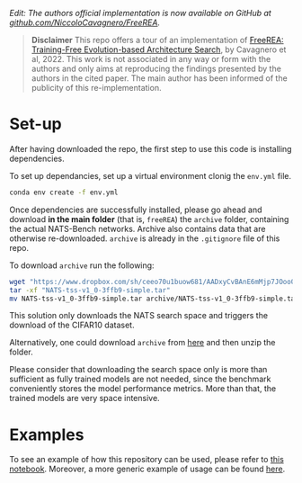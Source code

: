 *Edit: The authors official implementation is now available on GitHub at [github.com/NiccoloCavagnero/FreeREA](https://github.com/NiccoloCavagnero/FreeREA).*

> **Disclaimer**
This repo offers a tour of an implementation of [FreeREA: Training-Free Evolution-based Architecture Search](https://arxiv.org/pdf/2207.05135.pdf), by Cavagnero et al, 2022.
This work is not associated in any way or form with the authors and only aims at reproducing the findings presented by the authors in the cited paper. 
The main author has been informed of the publicity of this re-implementation. 


# Set-up

After having downloaded the repo, the first step to use this code is installing dependencies.

To set up dependancies, set up a virtual environment clonig the `env.yml` file.

```bash
conda env create -f env.yml
```

Once dependencies are successfully installed, please go ahead and download **in the main folder** (that is, `freeREA`) the `archive` folder, containing the actual NATS-Bench networks. Archive also contains data that are otherwise re-downloaded. `archive` is already in the `.gitignore` file of this repo. 

To download `archive` run the following:
```bash
wget "https://www.dropbox.com/sh/ceeo70u1buow681/AADxyCvBAnE6mMjp7JOoo0LVa/NATS-tss-v1_0-3ffb9-simple.tar"
tar -xf "NATS-tss-v1_0-3ffb9-simple.tar"
mv NATS-tss-v1_0-3ffb9-simple.tar archive/NATS-tss-v1_0-3ffb9-simple.tar
```
This solution only downloads the NATS search space and triggers the download of the CIFAR10 dataset.

Alternatively, one could download `archive` from [here](https://drive.google.com/file/d/1LMpDiS1hmCLsC4Y86bhF41NzqAx5kS8c/view) and then unzip the folder. 

Please consider that downloading the search space only is more than sufficient as fully trained models are not needed, since the benchmark conveniently stores the model performance metrics. More than that, the trained models are very space intensive.

# Examples
To see an example of how this repository can be used, please refer to [this notebook](https://github.com/fracapuano/freeREA/blob/main/FreeREA.ipynb).
Moreover, a more generic example of usage can be found [here](https://github.com/gsuriano/Project8_Group5/blob/main/Group5_Step3.ipynb).
